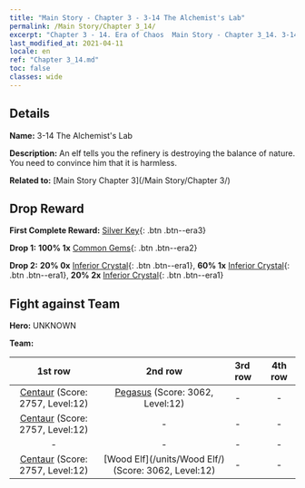 ```yaml
---
title: "Main Story - Chapter 3 - 3-14 The Alchemist's Lab"
permalink: /Main Story/Chapter 3_14/
excerpt: "Chapter 3 - 14. Era of Chaos  Main Story - Chapter 3_14. 3-14 The Alchemist's Lab"
last_modified_at: 2021-04-11
locale: en
ref: "Chapter 3_14.md"
toc: false
classes: wide
---
```


## Details

 **Name:** 3-14 The Alchemist's Lab

 **Description:** An elf tells you the refinery is destroying the balance of nature. You need to convince him that it is harmless.

 **Related to:** [Main Story Chapter 3](/Main Story/Chapter 3/)

## Drop Reward

 **First Complete Reward:** [Silver Key](/Items/con_693/){: .btn .btn--era3}

 **Drop 1:** **100% 1x** [Common Gems](/Items/mat_10/){: .btn .btn--era2}

 **Drop 2:** **20% 0x** [Inferior Crystal](/Items/mat_5/){: .btn .btn--era1}, **60% 1x** [Inferior Crystal](/Items/mat_5/){: .btn .btn--era1}, **20% 2x** [Inferior Crystal](/Items/mat_5/){: .btn .btn--era1}


## Fight against Team
 **Hero:** UNKNOWN

 **Team:**


  | 1st row | 2nd row | 3rd row | 4th row |
  |:----:|:----:|:----|:----:|
  | [Centaur](/units/Centaur/) (Score: 2757, Level:12)  | [Pegasus](/units/Pegasus/) (Score: 3062, Level:12)  | - | - |
  | [Centaur](/units/Centaur/) (Score: 2757, Level:12)  | - | - | - |
  | - | - | - | - |
  | [Centaur](/units/Centaur/) (Score: 2757, Level:12)  | [Wood Elf](/units/Wood Elf/) (Score: 3062, Level:12)  | - | - |


